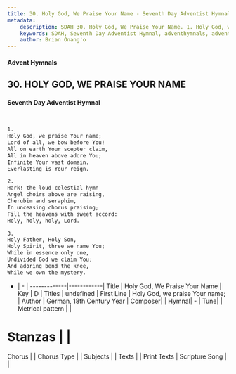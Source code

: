 ```yaml
---
title: 30. Holy God, We Praise Your Name - Seventh Day Adventist Hymnal
metadata:
    description: SDAH 30. Holy God, We Praise Your Name. 1. Holy God, we praise Your name; Lord of all, we bow before You! All on earth Your scepter claim, All in heaven above adore You; Infinite Your vast domain. Everlasting is Your reign.
    keywords: SDAH, Seventh Day Adventist Hymnal, adventhymnals, advent hymnals, Holy God, We Praise Your Name, Holy God, we praise Your name; 
    author: Brian Onang'o
---
```


#### Advent Hymnals
## 30. HOLY GOD, WE PRAISE YOUR NAME
#### Seventh Day Adventist Hymnal

```txt


1.
Holy God, we praise Your name;
Lord of all, we bow before You!
All on earth Your scepter claim,
All in heaven above adore You;
Infinite Your vast domain.
Everlasting is Your reign.

2.
Hark! the loud celestial hymn
Angel choirs above are raising,
Cherubim and seraphim,
In unceasing chorus praising;
Fill the heavens with sweet accord:
Holy, holy, holy, Lord.

3.
Holy Father, Holy Son,
Holy Spirit, three we name You;
While in essence only one,
Undivided God we claim You;
And adoring bend the knee,
While we own the mystery.


```

- |   -  |
-------------|------------|
Title | Holy God, We Praise Your Name |
Key | D |
Titles | undefined |
First Line | Holy God, we praise Your name; |
Author | German, 18th Century
Year | 
Composer|  |
Hymnal|  - |
Tune|  |
Metrical pattern | |
# Stanzas |  |
Chorus |  |
Chorus Type |  |
Subjects |  |
Texts |  |
Print Texts | 
Scripture Song |  |
  
